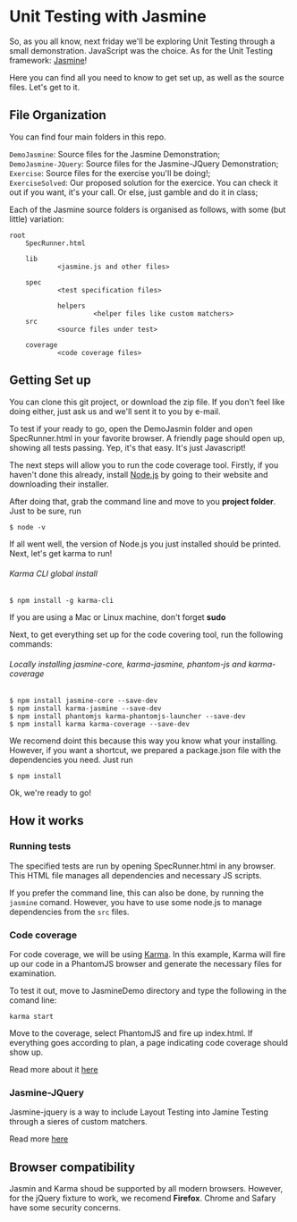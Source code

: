 # Unit Testing with Jasmine

So, as you all know, next friday we'll be exploring Unit Testing through a small demonstration.
JavaScript was the choice.
As for the Unit Testing framework: [Jasmine](http://jasmine.github.io/2.5/introduction.html)!

Here you can find all you need to know to get set up, as well as the source files.
Let's get to it.

## File Organization

You can find four main folders in this repo.

`DemoJasmine`: Source files for the Jasmine Demonstration; <br>
`DemoJasmine-JQuery`: Source files for the Jasmine-JQuery Demonstration; <br>
`Exercise`: Source files for the exercise you'll be doing!; <br>
`ExerciseSolved`: Our proposed solution for the exercice. You can check it out if you want, it's your call. Or else, just gamble and do it in class; <br>

Each of the Jasmine source folders is organised as follows, with some (but little) variation:

```
root
    SpecRunner.html

    lib
            <jasmine.js and other files>

    spec
            <test specification files>

            helpers
                     <helper files like custom matchers>
    src
            <source files under test>
    
    coverage
            <code coverage files>

```

## Getting Set up

You can clone this git project, or download the zip file.
If you don't feel like doing either, just ask us and we'll sent it to you by e-mail.

To test if your ready to go, open the DemoJasmin folder and open SpecRunner.html in your favorite browser.
A friendly page should open up, showing all tests passing. Yep, it's that easy. It's just Javascript!

The next steps will allow you to run the code coverage tool.
Firstly, if you haven't done this already, install [Node.js](https://nodejs.org/en/) by going to their website and downloading their installer.


After doing that, grab the command line and move to you __project folder__.
Just to be sure, run
```
$ node -v
```

If all went well, the version of Node.js you just installed should be printed.
Next, let's get karma to run!


###### Karma CLI global install
```
$ npm install -g karma-cli
```

If you are using a Mac or Linux machine, don't forget __sudo__

Next, to get everything set up for the code covering tool, run the following commands:

###### Locally installing jasmine-core, karma-jasmine, phantom-js and karma-coverage
```
$ npm install jasmine-core --save-dev
$ npm install karma-jasmine --save-dev
$ npm install phantomjs karma-phantomjs-launcher --save-dev
$ npm install karma karma-coverage --save-dev
```

We recomend doint this because this way you know what your installing.
However, if you want a shortcut, we prepared a package.json file with the dependencies you need. Just run

```
$ npm install
```

Ok, we're ready to go!

## How it works

### Running tests

The specified tests are run by opening SpecRunner.html in any browser.
This HTML file manages all dependencies and necessary JS scripts.

If you prefer the command line, this can also be done, by running the `jasmine` comand.
However, you have to use some node.js to manage dependencies from the `src` files.

### Code coverage

For code coverage, we will be using [Karma](https://karma-runner.github.io/1.0/index.html).
In this example, Karma will fire up our code in a PhantomJS browser and generate the necessary files for examination.

To test it out, move to JasmineDemo directory and type the following in the comand line:

```
karma start
```
Move to the coverage, select PhantomJS and fire up index.html.
If everything goes according to plan, a page indicating code coverage should show up.

Read more about it [here](https://github.com/karma-runner/karma-coverage)

### Jasmine-JQuery

Jasmine-jquery is a way to include Layout Testing into Jamine Testing through a sieres of custom matchers.

Read more [here](https://github.com/velesin/jasmine-jquery)

## Browser compatibility

Jasmin and Karma shoud be supported by all modern browsers.
However, for the jQuery fixture to work, we recomend __Firefox__. 
Chrome and Safary have some security concerns.
